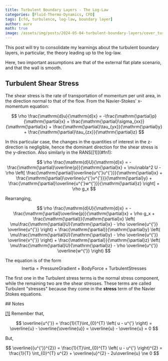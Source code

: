 ```yaml
---
title: Turbulent Boundary Layers - The Log-Law
categories: [Fluid-Thermo-Dynamics, CFD]
tags: [cfd, turbulence, log-law, boundary layer]
author: aurv
math: true
image: /assets/img/posts/2024-05-04-turbulent-boundary-layers/cover_turbulent_bl.png
---
```


This post will try to consolidate my learnings about the turbulent boundary layers, in particular, the theory leading up to the log-law.

Here, two important assumptions are that of the external flat plate scenario, and that the wall is smooth.

## Turbulent Shear Stress

The shear stress is the rate of transportation of momentum per unit area, in the direction normal to that of the flow. From the Navier-Stokes' x-momentum equation:

$$
\rho \frac{\mathrm{d}u}{\mathrm{d}x} = -\frac{\mathrm{\partial}p}{\mathrm{\partial}x} + \frac{\mathrm{\partial}\sigma_{xx}}{\mathrm{\partial}x} + \frac{\mathrm{\partial}\tau_{yx}}{\mathrm{\partial}y} + \frac{\mathrm{\partial}\tau_{zx}}{\mathrm{\partial}z}
$$

<div id="ffn1" style="position: absolute; left: -9999px;">Placeholder</div>
In this particular case, the changes in the quantities of interest in the z-direction is negligible, hence the dominant direction for the shear stress is the y-direction. Also similarly in the RANS[[1]](#fn1):

$$
\rho \frac{\mathrm{d}U}{\mathrm{d}x} = -\frac{\mathrm{\partial}\overline{p}}{\mathrm{\partial}x} + \mu\nabla^2 U - \rho \left[ \frac{\mathrm{\partial}\overline{u^{'}u^{'}}}{\mathrm{\partial}x} + \frac{\mathrm{\partial}\overline{u^{'}v^{'}}}{\mathrm{\partial}y} + \frac{\mathrm{\partial}\overline{u^{'}w^{'}}}{\mathrm{\partial}z} \right] + \rho g_x
$$

Rearranging,

$$
\rho \frac{\mathrm{d}U}{\mathrm{d}x} = -\frac{\mathrm{\partial}\overline{p}}{\mathrm{\partial}x} + \rho g_x + \frac{\mathrm{\partial}}{\mathrm{\partial}x} \left( \mu\frac{\mathrm{\partial}U}{\mathrm{\partial}x} - \rho \overline{u^{'}} \overline{u^{'}} \right) + \frac{\mathrm{\partial}}{\mathrm{\partial}y} \left( \mu\frac{\mathrm{\partial}U}{\mathrm{\partial}y} - \rho \overline{u^{'}} \overline{v^{'}} \right) + \frac{\mathrm{\partial}}{\mathrm{\partial}z} \left( \mu\frac{\mathrm{\partial}U}{\mathrm{\partial}z} - \rho \overline{u^{'}} \overline{w^{'}} \right)
$$

The equation is of the form $$ \mathrm{Inertia} = \mathrm{Pressure Gradient} + \mathrm{Body Force} + \mathrm{Turbulent Stresses} $$

The first one in the Turbulent stress terms is the normal stress component, while the remaining two are the shear stresses. These terms are called Turbulent "stresses" because they come in the **stress** term of the Navier Stokes equations.

<div id="fn1" style="position: absolute; left: -9999px;">Placeholder</div>
## Notes

[[1]](#ffn1)
Remember that,

$$
\overline{u^{'}} = \frac{1}{T}\int_{0}^{T} \left( u - u^{'} \right) = \overline{u} - \overline{\overline{u}} = \overline{u} - \overline{u} = 0
$$

But,

$$
\overline{{u^{'}}^{2}} = \frac{1}{T}\int_{0}^{T} \left( u - u^{'} \right)^{2} = \frac{1}{T} \int_{0}^{T} u^{2} + \overline{u}^{2} - 2u\overline{u} \ne 0
$$

